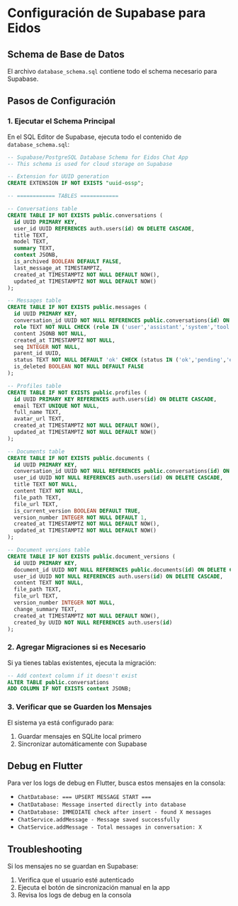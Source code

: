 # Configuración de Supabase para Eidos

## Schema de Base de Datos

El archivo `database_schema.sql` contiene todo el schema necesario para Supabase.

## Pasos de Configuración

### 1. Ejecutar el Schema Principal

En el SQL Editor de Supabase, ejecuta todo el contenido de `database_schema.sql`:

```sql
-- Supabase/PostgreSQL Database Schema for Eidos Chat App
-- This schema is used for cloud storage on Supabase

-- Extension for UUID generation
CREATE EXTENSION IF NOT EXISTS "uuid-ossp";

-- ============ TABLES ============

-- Conversations table
CREATE TABLE IF NOT EXISTS public.conversations (
  id UUID PRIMARY KEY,
  user_id UUID REFERENCES auth.users(id) ON DELETE CASCADE,
  title TEXT,
  model TEXT,
  summary TEXT,
  context JSONB,
  is_archived BOOLEAN DEFAULT FALSE,
  last_message_at TIMESTAMPTZ,
  created_at TIMESTAMPTZ NOT NULL DEFAULT NOW(),
  updated_at TIMESTAMPTZ NOT NULL DEFAULT NOW()
);

-- Messages table
CREATE TABLE IF NOT EXISTS public.messages (
  id UUID PRIMARY KEY,
  conversation_id UUID NOT NULL REFERENCES public.conversations(id) ON DELETE CASCADE,
  role TEXT NOT NULL CHECK (role IN ('user','assistant','system','tool')),
  content JSONB NOT NULL,
  created_at TIMESTAMPTZ NOT NULL,
  seq INTEGER NOT NULL,
  parent_id UUID,
  status TEXT NOT NULL DEFAULT 'ok' CHECK (status IN ('ok','pending','error')),
  is_deleted BOOLEAN NOT NULL DEFAULT FALSE
);

-- Profiles table
CREATE TABLE IF NOT EXISTS public.profiles (
  id UUID PRIMARY KEY REFERENCES auth.users(id) ON DELETE CASCADE,
  email TEXT UNIQUE NOT NULL,
  full_name TEXT,
  avatar_url TEXT,
  created_at TIMESTAMPTZ NOT NULL DEFAULT NOW(),
  updated_at TIMESTAMPTZ NOT NULL DEFAULT NOW()
);

-- Documents table
CREATE TABLE IF NOT EXISTS public.documents (
  id UUID PRIMARY KEY,
  conversation_id UUID NOT NULL REFERENCES public.conversations(id) ON DELETE CASCADE,
  user_id UUID NOT NULL REFERENCES auth.users(id) ON DELETE CASCADE,
  title TEXT NOT NULL,
  content TEXT NOT NULL,
  file_path TEXT,
  file_url TEXT,
  is_current_version BOOLEAN DEFAULT TRUE,
  version_number INTEGER NOT NULL DEFAULT 1,
  created_at TIMESTAMPTZ NOT NULL DEFAULT NOW(),
  updated_at TIMESTAMPTZ NOT NULL DEFAULT NOW()
);

-- Document versions table
CREATE TABLE IF NOT EXISTS public.document_versions (
  id UUID PRIMARY KEY,
  document_id UUID NOT NULL REFERENCES public.documents(id) ON DELETE CASCADE,
  user_id UUID NOT NULL REFERENCES auth.users(id) ON DELETE CASCADE,
  content TEXT NOT NULL,
  file_path TEXT,
  file_url TEXT,
  version_number INTEGER NOT NULL,
  change_summary TEXT,
  created_at TIMESTAMPTZ NOT NULL DEFAULT NOW(),
  created_by UUID NOT NULL REFERENCES auth.users(id)
);
```

### 2. Agregar Migraciones si es Necesario

Si ya tienes tablas existentes, ejecuta la migración:

```sql
-- Add context column if it doesn't exist
ALTER TABLE public.conversations 
ADD COLUMN IF NOT EXISTS context JSONB;
```

### 3. Verificar que se Guarden los Mensajes

El sistema ya está configurado para:
1. Guardar mensajes en SQLite local primero
2. Sincronizar automáticamente con Supabase

## Debug en Flutter

Para ver los logs de debug en Flutter, busca estos mensajes en la consola:

- `ChatDatabase: === UPSERT MESSAGE START ===`
- `ChatDatabase: Message inserted directly into database`
- `ChatDatabase: IMMEDIATE check after insert - found X messages`
- `ChatService.addMessage - Message saved successfully`
- `ChatService.addMessage - Total messages in conversation: X`

## Troubleshooting

Si los mensajes no se guardan en Supabase:

1. Verifica que el usuario esté autenticado
2. Ejecuta el botón de sincronización manual en la app
3. Revisa los logs de debug en la consola

